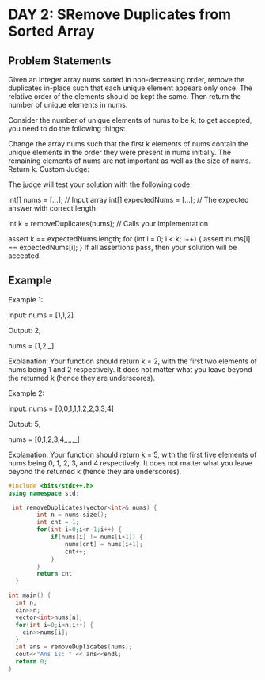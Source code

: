 # DAY 2: SRemove Duplicates from Sorted Array

## Problem Statements

Given an integer array nums sorted in non-decreasing order, remove the duplicates in-place such that each unique element appears only once. The relative order of the elements should be kept the same. Then return the number of unique elements in nums.

Consider the number of unique elements of nums to be k, to get accepted, you need to do the following things:

Change the array nums such that the first k elements of nums contain the unique elements in the order they were present in nums initially. The remaining elements of nums are not important as well as the size of nums.
Return k.
Custom Judge:

The judge will test your solution with the following code:

int[] nums = [...]; // Input array
int[] expectedNums = [...]; // The expected answer with correct length

int k = removeDuplicates(nums); // Calls your implementation

assert k == expectedNums.length;
for (int i = 0; i < k; i++) {
    assert nums[i] == expectedNums[i];
}
If all assertions pass, then your solution will be accepted.

## Example

Example 1:

Input: nums = [1,1,2]

Output: 2, 

nums = [1,2,_]

Explanation: Your function should return k = 2, with the first two elements of nums being 1 and 2 respectively.
It does not matter what you leave beyond the returned k (hence they are underscores).

Example 2:

Input: nums = [0,0,1,1,1,2,2,3,3,4]

Output: 5, 

nums = [0,1,2,3,4,_,_,_,_,_]

Explanation: Your function should return k = 5, with the first five elements of nums being 0, 1, 2, 3, and 4 respectively.
It does not matter what you leave beyond the returned k (hence they are underscores).

 

```C++
#include <bits/stdc++.h>
using namespace std;

 int removeDuplicates(vector<int>& nums) {
        int n = nums.size();
        int cnt = 1;
        for(int i=0;i<n-1;i++) {
            if(nums[i] != nums[i+1]) {
                nums[cnt] = nums[i+1];
                cnt++;
            }
        }
        return cnt;
  }

int main() {
  int n;
  cin>>n;
  vector<int>nums(n);
  for(int i=0;i<n;i++) {
    cin>>nums[i];
  }
  int ans = removeDuplicates(nums);
  cout<<"Ans is: " << ans<<endl;
  return 0;
}
```
